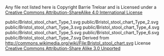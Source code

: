 Any file not listed here is Copyright Barrie Treloar and is Licensed under a [Creative Commons Attribution-ShareAlike 4.0 International License](http://creativecommons.org/licenses/by-sa/4.0/)

public/Bristol_stool_chart_Type_1.svg
public/Bristol_stool_chart_Type_2.svg
public/Bristol_stool_chart_Type_3.svg
public/Bristol_stool_chart_Type_4.svg
public/Bristol_stool_chart_Type_5.svg
public/Bristol_stool_chart_Type_6.svg
public/Bristol_stool_chart_Type_7.svg
    Derived from http://commons.wikimedia.org/wiki/File:Bristol_stool_chart.svg
    License [Creative Commons Attribution-Share Alike 3.0 Unported](http://creativecommons.org/licenses/by-sa/3.0/deed.en)
